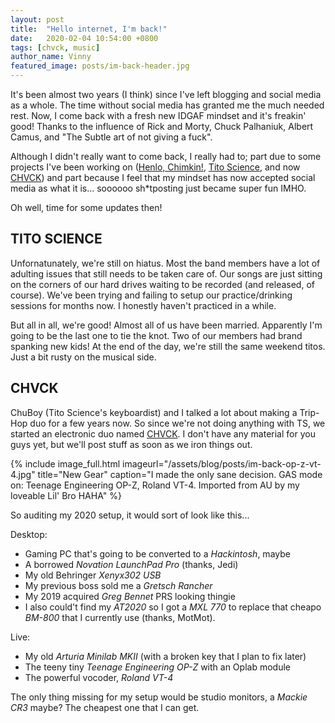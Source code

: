 ```yaml
---
layout: post
title:  "Hello internet, I'm back!"
date:   2020-02-04 10:54:00 +0800
tags: [chvck, music]
author_name: Vinny
featured_image: posts/im-back-header.jpg
---
```


It's been almost two years (I think) since I've left blogging and social media as a whole. The time without social media has granted me the much needed rest. Now, I come back with a fresh new IDGAF mindset and it's freakin' good! Thanks to the influence of Rick and Morty, Chuck Palhaniuk, Albert Camus, and "The Subtle art of not giving a fuck".

Although I didn't really want to come back, I really had to; part due to some projects I've been working on ([Henlo, Chimkin!](https://www.facebook.com/henlochimkin), [Tito Science](https://www.facebook.com/titoscience/), and now [CHVCK](https://www.facebook.com/chvckofficial)) and part because I feel that my mindset has now accepted social media as what it is... soooooo sh*tposting just became super fun IMHO.

Oh well, time for some updates then!
<!--more-->

## TITO SCIENCE

Unfornatunately, we're still on hiatus. Most the band members have a lot of adulting issues that still needs to be taken care of. Our songs are just sitting on the corners of our hard drives waiting to be recorded (and released, of course). We've been trying and failing to setup our practice/drinking sessions for months now. I honestly haven't practiced in a while.

But all in all, we're good! Almost all of us have been married. Apparently I'm going to be the last one to tie the knot. Two of our members had brand spanking new kids! At the end of the day, we're still the same weekend titos. Just a bit rusty on the musical side.

## CHVCK

ChuBoy (Tito Science's keyboardist) and I talked a lot about making a Trip-Hop duo for a few years now. So since we're not doing anything with TS, we started an electronic duo named [CHVCK](https://www.facebook.com/chvckofficial). I don't have any material for you guys yet, but we'll post stuff as soon as we iron things out.

{% include image_full.html imageurl="/assets/blog/posts/im-back-op-z-vt-4.jpg" title="New Gear" caption="I made the only sane decision. GAS mode on: Teenage Engineering OP-Z, Roland VT-4. Imported from AU by my loveable Lil' Bro HAHA" %}

So auditing my 2020 setup, it would sort of look like this...

Desktop:
- Gaming PC that's going to be converted to a *Hackintosh*, maybe
- A borrowed *Novation LaunchPad Pro* (thanks, Jedi)
- My old Behringer *Xenyx302 USB*
- My previous boss sold me a *Gretsch Rancher*
- My 2019 acquired *Greg Bennet* PRS looking thingie
- I also could't find my *AT2020* so I got a *MXL 770* to replace that cheapo *BM-800* that I currently use (thanks, MotMot).
  
Live:
- My old *Arturia Minilab MKII* (with a broken key that I plan to fix later)
- The teeny tiny *Teenage Engineering OP-Z* with an Oplab module
- The powerful vocoder, *Roland VT-4*

The only thing missing for my setup would be studio monitors, a *Mackie CR3* maybe? The cheapest one that I can get.


<!-- You’ll find this post in your *_posts* directory. Go ahead and edit it and re-build the site to see your changes. You can rebuild the site in many different ways, but the most common way is to run *jekyll serve*, which launches a web server and auto-regenerates your site when a file is updated.

Jekyll requires blog post files to be named according to the following format:

*YEAR-MONTH-DAY-title.MARKUP*

Where *YEAR* is a four-digit number, *MONTH* and *DAY* are both two-digit numbers, and *MARKUP* is the file extension representing the format used in the file. After that, include the necessary front matter. Take a look at the source for this post to get an idea about how it works.

Jekyll also offers powerful support for code snippets:

{% highlight ruby %}
def print_hi(name)
  puts "Hi, #{name}"
end
print_hi('Tom')
#=> prints 'Hi, Tom' to STDOUT.
{% endhighlight %}

Check out the [Jekyll docs][jekyll-docs] for more info on how to get the most out of Jekyll. File all bugs/feature requests at [Jekyll’s GitHub repo][jekyll-gh]. If you have questions, you can ask them on [Jekyll Talk][jekyll-talk].

[jekyll-docs]: https://jekyllrb.com/docs/home
[jekyll-gh]:   https://github.com/jekyll/jekyll
[jekyll-talk]: https://talk.jekyllrb.com/ -->
